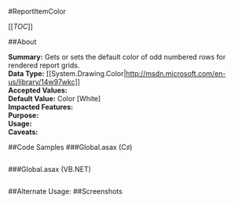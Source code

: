 #ReportItemColor

[[_TOC_]]

##About

**Summary:**  Gets or sets the default color of odd numbered rows for rendered report grids.   
**Data Type:** [[System.Drawing.Color|http://msdn.microsoft.com/en-us/library/14w97wkc]]  
**Accepted Values:**   
**Default Value:** Color [White]  
**Impacted Features:**   
**Purpose:**   
**Usage:**   
**Caveats:**   

##Code Samples
###Global.asax (C♯)

```csharp
```

###Global.asax (VB.NET)

```visualbasic
```
##Alternate Usage: 
##Screenshots
